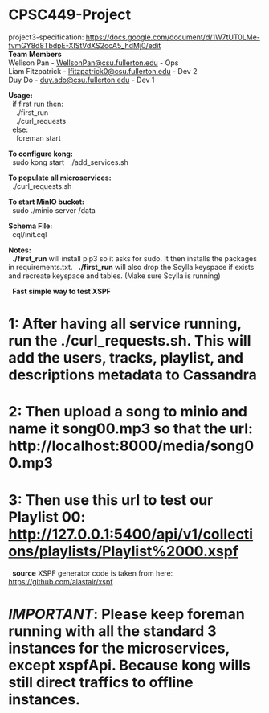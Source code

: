 # CPSC449-Project
project3-specification: https://docs.google.com/document/d/1W7tUT0LMe-fvmGY8d8TbdpE-XIStVdXS2ocA5_hdMj0/edit <br />
<b>Team Members</b><br />
Wellson Pan - WellsonPan@csu.fullerton.edu - Ops<br />
Liam Fitzpatrick - lfitzpatrick0@csu.fullerton.edu - Dev 2<br />
Duy Do - duy.ado@csu.fullerton.edu - Dev 1<br />

<b>Usage:<br /></b> 
&nbsp;&nbsp;if first run then:<br />
&nbsp;&nbsp;&nbsp;&nbsp;./first_run <br /> 
&nbsp;&nbsp;&nbsp;&nbsp;./curl_requests <br />
&nbsp;&nbsp;else:<br />
&nbsp;&nbsp;&nbsp;&nbsp;foreman start <br />

<b>To configure kong:<br /></b>
&nbsp;&nbsp;sudo kong start
&nbsp;&nbsp;./add_services.sh

<b>To populate all microservices:<br /></b>
&nbsp;&nbsp;./curl_requests.sh

<b>To start MinIO bucket:<br /></b>
&nbsp;&nbsp;sudo ./minio server /data 

<b>Schema File:</b><br />
&nbsp;&nbsp;cql/init.cql<br />

<b>Notes:</b></br>
&nbsp;&nbsp;<b>./first_run</b> will install pip3 so it asks for sudo. It then installs the packages in requirements.txt.
&nbsp;&nbsp;<b>./first_run</b> will also drop the Scylla keyspace if exists and recreate keyspace and tables. (Make sure Scylla is running)

&nbsp;&nbsp;<b>Fast simple way to test XSPF</b>
# 1: After having all service running, run the ./curl_requests.sh. This will add the users, tracks, playlist, and descriptions metadata to Cassandra
# 2: Then upload a song to minio and name it song00.mp3 so that the url: http://localhost:8000/media/song00.mp3
# 3: Then use this url to test our Playlist 00: http://127.0.0.1:5400/api/v1/collections/playlists/Playlist%2000.xspf

&nbsp;&nbsp;<b>source</b> XSPF generator code is taken from here: https://github.com/alastair/xspf

# ***IMPORTANT***: Please keep foreman running with all the standard 3 instances for the microservices, except xspfApi. Because kong wills still direct traffics to offline instances.